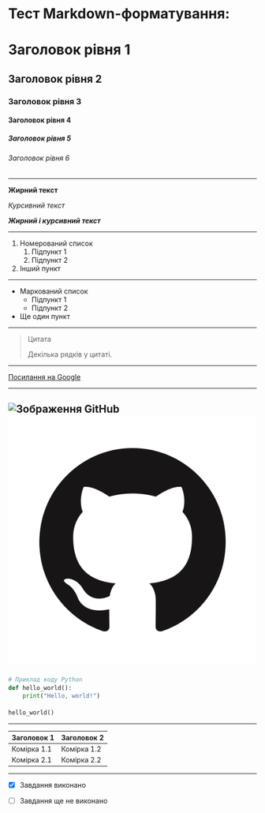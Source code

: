 # Тест Markdown-форматування:

# Заголовок рівня 1 

## Заголовок рівня 2

### Заголовок рівня 3

#### Заголовок рівня 4

##### Заголовок рівня 5

###### Заголовок рівня 6

---

**Жирний текст**

*Курсивний текст*

***Жирний і курсивний текст***

---

1. Номерований список
   1. Підпункт 1
   2. Підпункт 2
2. Інший пункт

---

- Маркований список
  - Підпункт 1
  - Підпункт 2
- Ще один пункт

---

> Цитата
> 
> Декілька рядків у цитаті.

---

[Посилання на Google](https://www.google.com/)

---

![Зображення GitHub](https://github.githubassets.com/images/modules/logos_page/GitHub-Mark.png)
![Зображення GitHub локально](pictures/GitHub-Mark.png)
---

```python
# Приклад коду Python
def hello_world():
    print("Hello, world!")

hello_world()
```

---

| Заголовок 1 | Заголовок 2 |
|-------------|-------------|
| Комірка 1.1  | Комірка 1.2  |
| Комірка 2.1  | Комірка 2.2  |

---

- [x] Завдання виконано
- [ ] Завдання ще не виконано

